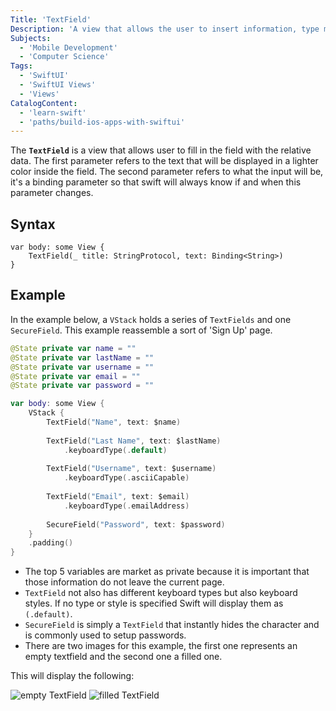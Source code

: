 ```yaml
---
Title: 'TextField'
Description: 'A view that allows the user to insert information, type memos, and edit the content.'
Subjects:
  - 'Mobile Development'
  - 'Computer Science'
Tags:
  - 'SwiftUI'
  - 'SwiftUI Views'
  - 'Views'
CatalogContent:
  - 'learn-swift'
  - 'paths/build-ios-apps-with-swiftui'
---
```


The **`TextField`** is a view that allows user to fill in the field with the relative data. 
The first parameter refers to the text that will be displayed in a lighter color inside the field. 
The second parameter refers to what the input will be, it's a binding parameter so that swift will always know if and when this parameter changes.

## Syntax

```pseudo
var body: some View {
    TextField(_ title: StringProtocol, text: Binding<String>)
}
```

## Example

In the example below, a `VStack` holds a series of `TextFields` and one `SecureField`. This example reassemble a sort of 'Sign Up' page.

```swift
@State private var name = ""
@State private var lastName = ""
@State private var username = ""
@State private var email = ""
@State private var password = ""

var body: some View {
    VStack {
        TextField("Name", text: $name)
        
        TextField("Last Name", text: $lastName)
            .keyboardType(.default)
            
        TextField("Username", text: $username)
            .keyboardType(.asciiCapable)
            
        TextField("Email", text: $email)
            .keyboardType(.emailAddress)
            
        SecureField("Password", text: $password)
    }
    .padding()
}
```
- The top 5 variables are market as private because it is important that those information do not leave the current page.
- `TextField` not also has different keyboard types but also keyboard styles. If no type or style is specified Swift will display them as `(.default)`.
- `SecureField` is simply a `TextField` that instantly hides the character and is commonly used to setup passwords.
- There are two images for this example, the first one represents an empty textfield and the second one a filled one.

This will display the following:

![empty TextField](https://raw.githubusercontent.com/Codecademy/docs/main/media/swiftui-textfield.png)
![filled TextField](https://raw.githubusercontent.com/Codecademy/docs/main/media/swiftui-textfield-fill.png)
